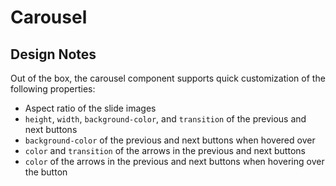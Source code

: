 # Carousel

## Design Notes
Out of the box, the carousel component supports quick customization of the following properties:

- Aspect ratio of the slide images
- `height`, `width`, `background-color`, and `transition` of the previous and next buttons
- `background-color` of the previous and next buttons when hovered over
- `color` and `transition` of the arrows in the previous and next buttons
- `color` of the arrows in the previous and next buttons when hovering over the button